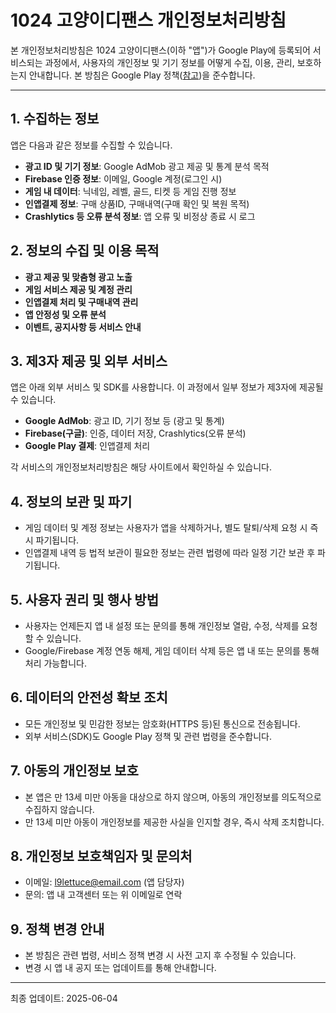 # 1024 고양이디팬스 개인정보처리방침

본 개인정보처리방침은 1024 고양이디팬스(이하 "앱")가 Google Play에 등록되어 서비스되는 과정에서, 사용자의 개인정보 및 기기 정보를 어떻게 수집, 이용, 관리, 보호하는지 안내합니다. 본 방침은 Google Play 정책([참고](https://support.google.com/googleplay/android-developer/answer/10144311?hl=ko&ref_topic=9877467&sjid=17160464964124711354-NC))을 준수합니다.

---

## 1. 수집하는 정보

앱은 다음과 같은 정보를 수집할 수 있습니다.

- **광고 ID 및 기기 정보**: Google AdMob 광고 제공 및 통계 분석 목적
- **Firebase 인증 정보**: 이메일, Google 계정(로그인 시)
- **게임 내 데이터**: 닉네임, 레벨, 골드, 티켓 등 게임 진행 정보
- **인앱결제 정보**: 구매 상품ID, 구매내역(구매 확인 및 복원 목적)
- **Crashlytics 등 오류 분석 정보**: 앱 오류 및 비정상 종료 시 로그


## 2. 정보의 수집 및 이용 목적

- **광고 제공 및 맞춤형 광고 노출**
- **게임 서비스 제공 및 계정 관리**
- **인앱결제 처리 및 구매내역 관리**
- **앱 안정성 및 오류 분석**
- **이벤트, 공지사항 등 서비스 안내**


## 3. 제3자 제공 및 외부 서비스

앱은 아래 외부 서비스 및 SDK를 사용합니다. 이 과정에서 일부 정보가 제3자에 제공될 수 있습니다.

- **Google AdMob**: 광고 ID, 기기 정보 등 (광고 및 통계)
- **Firebase(구글)**: 인증, 데이터 저장, Crashlytics(오류 분석)
- **Google Play 결제**: 인앱결제 처리

각 서비스의 개인정보처리방침은 해당 사이트에서 확인하실 수 있습니다.


## 4. 정보의 보관 및 파기

- 게임 데이터 및 계정 정보는 사용자가 앱을 삭제하거나, 별도 탈퇴/삭제 요청 시 즉시 파기됩니다.
- 인앱결제 내역 등 법적 보관이 필요한 정보는 관련 법령에 따라 일정 기간 보관 후 파기됩니다.


## 5. 사용자 권리 및 행사 방법

- 사용자는 언제든지 앱 내 설정 또는 문의를 통해 개인정보 열람, 수정, 삭제를 요청할 수 있습니다.
- Google/Firebase 계정 연동 해제, 게임 데이터 삭제 등은 앱 내 또는 문의를 통해 처리 가능합니다.


## 6. 데이터의 안전성 확보 조치

- 모든 개인정보 및 민감한 정보는 암호화(HTTPS 등)된 통신으로 전송됩니다.
- 외부 서비스(SDK)도 Google Play 정책 및 관련 법령을 준수합니다.


## 7. 아동의 개인정보 보호

- 본 앱은 만 13세 미만 아동을 대상으로 하지 않으며, 아동의 개인정보를 의도적으로 수집하지 않습니다.
- 만 13세 미만 아동이 개인정보를 제공한 사실을 인지할 경우, 즉시 삭제 조치합니다.


## 8. 개인정보 보호책임자 및 문의처

- 이메일: l9lettuce@email.com (앱 담당자)
- 문의: 앱 내 고객센터 또는 위 이메일로 연락


## 9. 정책 변경 안내

- 본 방침은 관련 법령, 서비스 정책 변경 시 사전 고지 후 수정될 수 있습니다.
- 변경 시 앱 내 공지 또는 업데이트를 통해 안내합니다.

---

최종 업데이트: 2025-06-04
